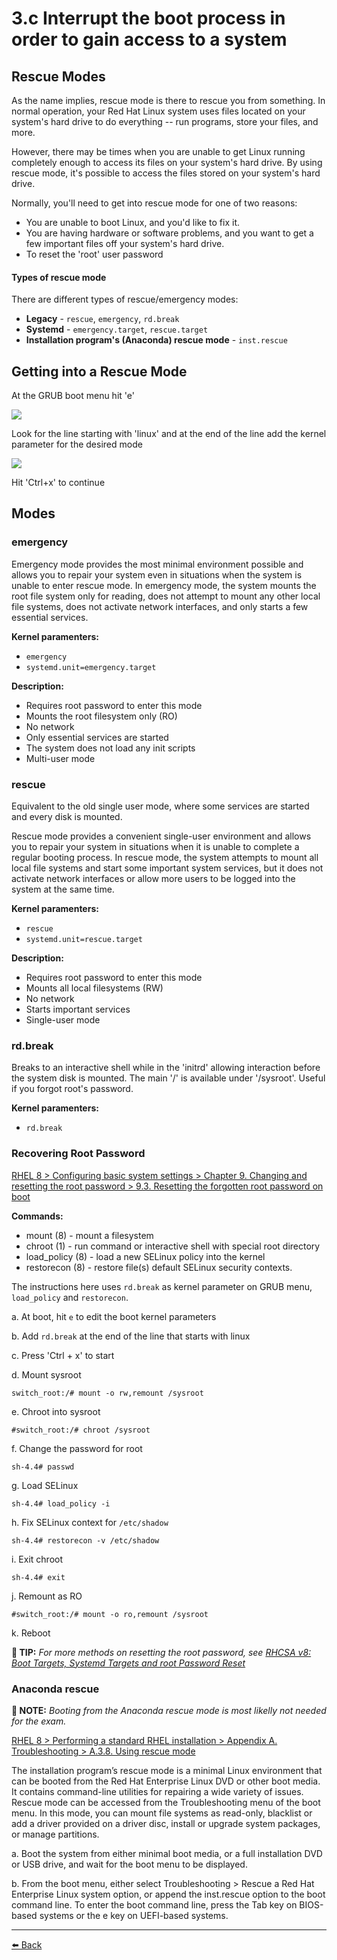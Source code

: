 # 3.c Interrupt the boot process in order to gain access to a system

## Rescue Modes

As the name implies, rescue mode is there to rescue you from something. In normal operation, your Red Hat Linux system uses files located on your system's hard drive to do everything -- run programs, store your files, and more.

However, there may be times when you are unable to get Linux running completely enough to access its files on your system's hard drive. By using rescue mode, it's possible to access the files stored on your system's hard drive.

Normally, you'll need to get into rescue mode for one of two reasons:

+ You are unable to boot Linux, and you'd like to fix it.
+ You are having hardware or software problems, and you want to get a few important files off your system's hard drive.
+ To reset the 'root' user password

#### Types of rescue mode

There are different types of rescue/emergency modes:
+ **Legacy** - `rescue`, `emergency`, `rd.break`
+ **Systemd** - `emergency.target`, `rescue.target`
+ **Installation program's (Anaconda) rescue mode** - `inst.rescue`

## Getting into a Rescue Mode

At the GRUB boot menu hit 'e'

![](3c-Interrupt-the-boot-process-in-order-to-gain-access-to-a-system/3c-Interrupt-the-boot-process-in-order-to-gain-access-to-a-system-d1eca.png)

Look for the line starting with 'linux' and at the end of the line add the kernel parameter for the desired mode

![](3c-Interrupt-the-boot-process-in-order-to-gain-access-to-a-system/3c-Interrupt-the-boot-process-in-order-to-gain-access-to-a-system-28a10.png)

Hit 'Ctrl+x' to continue


## Modes

### emergency

Emergency mode provides the most minimal environment possible and allows you to repair your system even in situations when the system is unable to enter rescue mode. In emergency mode, the system mounts the root file system only for reading, does not attempt to mount any other local file systems, does not activate network interfaces, and only starts a few essential services.

**Kernel paramenters:**
+ `emergency`
+ `systemd.unit=emergency.target`

**Description:**
+ Requires root password to enter this mode
+ Mounts the root filesystem only (RO)
+ No network
+ Only essential services are started
+ The system does not load any init scripts
+ Multi-user mode

### rescue

Equivalent to the old single user mode, where some services are started and every disk is mounted.  

Rescue mode provides a convenient single-user environment and allows you to repair your system in situations when it is unable to complete a regular booting process. In rescue mode, the system attempts to mount all local file systems and start some important system services, but it does not activate network interfaces or allow more users to be logged into the system at the same time.  

**Kernel paramenters:**
+ `rescue`
+ `systemd.unit=rescue.target`

**Description:**
+ Requires root password to enter this mode
+ Mounts all local filesystems (RW)
+ No network
+ Starts important services  
+ Single-user mode

### rd.break

Breaks to an interactive shell while in the 'initrd' allowing interaction before the system disk is mounted. The main '/' is available under '/sysroot'. Useful if you forgot root's password.

**Kernel paramenters:**
+ `rd.break`

### Recovering Root Password

[RHEL 8 > Configuring basic system settings > Chapter 9. Changing and resetting the root password > 9.3. Resetting the forgotten root password on boot](https://access.redhat.com/documentation/en-us/red_hat_enterprise_linux/8/html/configuring_basic_system_settings/changing-and-resetting-the-root-password-from-the-command-line_configuring-basic-system-settings#resetting-the-forgotten-root-password-on-boot_changing-and-resetting-the-root-password-from-the-command-line)

**Commands:**
- mount (8)            - mount a filesystem
- chroot (1)           - run command or interactive shell with special root directory
- load_policy (8)      - load a new SELinux policy into the kernel
- restorecon (8)       - restore file(s) default SELinux security contexts.


The instructions here uses `rd.break` as kernel parameter on GRUB menu, `load_policy` and `restorecon`.

a. At boot, hit `e` to edit the boot kernel parameters

b. Add `rd.break` at the end of the line that starts with linux

c. Press 'Ctrl + x' to start

d. Mount sysroot  

    switch_root:/# mount -o rw,remount /sysroot

e. Chroot into sysroot

    #switch_root:/# chroot /sysroot

f. Change the password for root

    sh-4.4# passwd

g. Load SELinux

    sh-4.4# load_policy -i

h. Fix SELinux context for `/etc/shadow`

    sh-4.4# restorecon -v /etc/shadow

i. Exit chroot

    sh-4.4# exit

j. Remount as RO

    #switch_root:/# mount -o ro,remount /sysroot

k. Reboot

**📌 TIP:** *For more methods on resetting the root password, see [RHCSA v8: Boot Targets, Systemd Targets and root Password Reset ](https://blog.victormendonca.com/2020/11/14/rhcsa8-boot-targets-system-targets-and-root-password-reset/)*

### Anaconda rescue  

**📝 NOTE:** *Booting from the Anaconda rescue mode is most likelly not needed for the exam.*

[RHEL 8 > Performing a standard RHEL installation > Appendix A. Troubleshooting > A.3.8. Using rescue mode](https://access.redhat.com/documentation/en-us/red_hat_enterprise_linux/8/html/performing_a_standard_rhel_installation/installer-troubleshooting_installing-rhel#using-rescue-mode_troubleshooting-after-installation)

The installation program’s rescue mode is a minimal Linux environment that can be booted from the Red Hat Enterprise Linux DVD or other boot media. It contains command-line utilities for repairing a wide variety of issues. Rescue mode can be accessed from the Troubleshooting menu of the boot menu. In this mode, you can mount file systems as read-only, blacklist or add a driver provided on a driver disc, install or upgrade system packages, or manage partitions.       

a. Boot the system from either minimal boot media, or a full installation DVD or USB drive, and wait for the boot menu to be displayed.  

b. From the boot menu, either select Troubleshooting > Rescue a Red Hat Enterprise Linux system option, or append the inst.rescue option to the boot command line. To enter the boot command line, press the Tab key on BIOS-based systems or the e key on UEFI-based systems.          

---
[⬅️ Back](3-Operate-running-systems.md)
